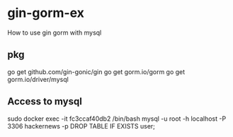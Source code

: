 # gin-gorm-ex

How to use gin gorm with mysql

## pkg

go get github.com/gin-gonic/gin
go get gorm.io/gorm
go get gorm.io/driver/mysql

## Access to mysql

sudo docker exec -it fc3ccaf40db2 /bin/bash
mysql -u root -h localhost -P 3306 hackernews -p
DROP TABLE IF EXISTS user;